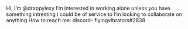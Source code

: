  Hi, I’m @drxppylexy
 I’m interested in working alone unless you have something intresting i could be of service to
 I’m looking to collaborate on anything
 How to reach me: discord- flyingvibrators#2838
 
<!---
drxppylexy/drxppylexy is a ✨ special ✨ repository because its `README.md` (this file) appears on your GitHub profile.
You can click the Preview link to take a look at your changes.
--->
